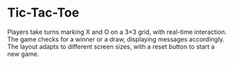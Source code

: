 # Tic-Tac-Toe

Players take turns marking X and O on a 3×3 grid, with real-time interaction.
The game checks for a winner or a draw, displaying messages accordingly.
The layout adapts to different screen sizes, with a reset button to start a new game.
